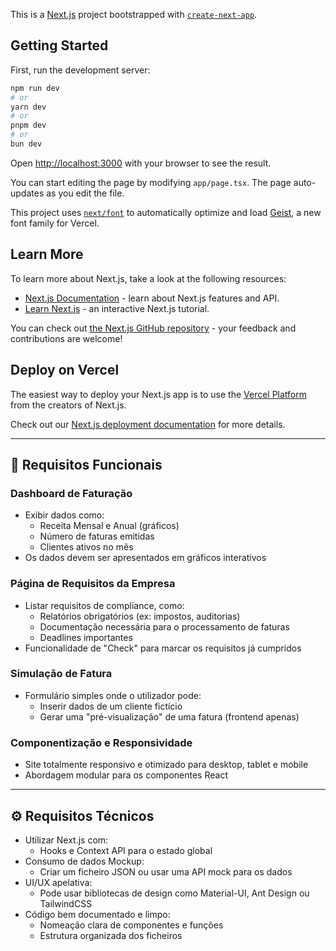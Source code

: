 This is a [Next.js](https://nextjs.org) project bootstrapped with [`create-next-app`](https://nextjs.org/docs/app/api-reference/cli/create-next-app).

## Getting Started

First, run the development server:

```bash
npm run dev
# or
yarn dev
# or
pnpm dev
# or
bun dev
```

Open [http://localhost:3000](http://localhost:3000) with your browser to see the result.

You can start editing the page by modifying `app/page.tsx`. The page auto-updates as you edit the file.

This project uses [`next/font`](https://nextjs.org/docs/app/building-your-application/optimizing/fonts) to automatically optimize and load [Geist](https://vercel.com/font), a new font family for Vercel.

## Learn More

To learn more about Next.js, take a look at the following resources:

- [Next.js Documentation](https://nextjs.org/docs) - learn about Next.js features and API.
- [Learn Next.js](https://nextjs.org/learn) - an interactive Next.js tutorial.

You can check out [the Next.js GitHub repository](https://github.com/vercel/next.js) - your feedback and contributions are welcome!

## Deploy on Vercel

The easiest way to deploy your Next.js app is to use the [Vercel Platform](https://vercel.com/new?utm_medium=default-template&filter=next.js&utm_source=create-next-app&utm_campaign=create-next-app-readme) from the creators of Next.js.

Check out our [Next.js deployment documentation](https://nextjs.org/docs/app/building-your-application/deploying) for more details.

---

## 📝 Requisitos Funcionais

### Dashboard de Faturação

- Exibir dados como:
  - Receita Mensal e Anual (gráficos)
  - Número de faturas emitidas
  - Clientes ativos no mês
- Os dados devem ser apresentados em gráficos interativos

### Página de Requisitos da Empresa

- Listar requisitos de compliance, como:
  - Relatórios obrigatórios (ex: impostos, auditorias)
  - Documentação necessária para o processamento de faturas
  - Deadlines importantes
- Funcionalidade de "Check" para marcar os requisitos já cumpridos

### Simulação de Fatura

- Formulário simples onde o utilizador pode:
  - Inserir dados de um cliente fictício
  - Gerar uma "pré-visualização" de uma fatura (frontend apenas)

### Componentização e Responsividade

- Site totalmente responsivo e otimizado para desktop, tablet e mobile
- Abordagem modular para os componentes React

---

## ⚙️ Requisitos Técnicos

- Utilizar Next.js com:
  - Hooks e Context API para o estado global
- Consumo de dados Mockup:
  - Criar um ficheiro JSON ou usar uma API mock para os dados
- UI/UX apelativa:
  - Pode usar bibliotecas de design como Material-UI, Ant Design ou TailwindCSS
- Código bem documentado e limpo:
  - Nomeação clara de componentes e funções
  - Estrutura organizada dos ficheiros